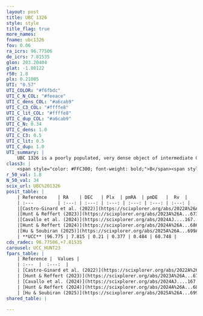 ```yaml
---
layout: post
title: UBC 1326
style: style
title_flag: true
more_names: 
fname: ubc1326
fov: 0.06
ra_icrs: 96.77506
de_icrs: 7.81535
glon: 203.20404
glat: -1.80122
r50: 1.8
plx: 0.21005
UTI: "0.57"
UTI_COLOR: "#f6fbdc"
UTI_C_N_COL: "#feeace"
UTI_C_dens_COL: "#a6cab9"
UTI_C_C3_COL: "#ffffe8"
UTI_C_lit_COL: "#ffffe8"
UTI_C_dup_COL: "#a6cab9"
UTI_C_N: 0.34
UTI_C_dens: 1.0
UTI_C_C3: 0.5
UTI_C_lit: 0.5
UTI_C_dup: 1.0
UTI_summary: |
    UBC 1326 is a poorly populated, very dense object of intermediate C3 quality. It was recently reported but it is moderately studied in the literature.
class3: |
    <span style="color: #FFC300; font-weight: bold;">B</span><span style="color: #FFC300; font-weight: bold;">B</span>
r_50_val: 1.8
N_50_val: 34
scix_url: UBC%201326
posit_table: |
    | Reference    | RA    | DEC   | Plx  | pmRA  | pmDE   |  Rv  |
    | :---         | :---: | :---: | :---: | :---: | :---: | :---: |
    |[Castro-Ginard et al. (2022)](https://scixplorer.org/abs/2022A%26A...661A.118C) | 96.77 | 7.81 | 0.22 | 0.35 | 0.49 | -- |
    |[Hunt & Reffert (2023)](https://scixplorer.org/abs/2023A%26A...673A.114H) | 96.785 | 7.817 | 0.218 | 0.374 | 0.499 | 55.059 |
    |[Cavallo et al. (2024)](https://scixplorer.org/abs/2024AJ....167...12C) | 96.788 | 7.808 | 0.215 | -- | -- | -- |
    |[Hunt & Reffert (2024)](https://scixplorer.org/abs/2024A%26A...686A..42H) | 96.785 | 7.817 | 0.218 | 0.374 | 0.499 | 55.059 |
    |[Hu & Soubiran (2025)](https://scixplorer.org/abs/2025A%26A...699A.246H) | 96.787 | 7.808 | -- | -- | -- | -- |
    | **UCC** |96.775 | 7.815 | 0.21 | 0.377 | 0.484 | 60.748 | 
cds_radec: 96.77506,+7.81535
carousel: UCC_HUNT23
fpars_table: |
    | Reference |  Values |
    | :---  |  :---:  |
    | [Castro-Ginard et al. (2022)](https://scixplorer.org/abs/2022A%26A...661A.118C) | `AV=1.301, Dist=5845, logAge=7.698` |
    | [Hunt & Reffert (2023)](https://scixplorer.org/abs/2023A%26A...673A.114H) | `AV50=1.26, diffAV50=1.102, MOD50=13.068, logAge50=8.686` |
    | [Cavallo et al. (2024)](https://scixplorer.org/abs/2024AJ....167...12C) | `AV50=1.48, dMod50=12.52, logAge50=8.93, [Fe/H]50=-0.55` |
    | [Hunt & Reffert (2024)](https://scixplorer.org/abs/2024A%26A...686A..42H) | `MassJ=363.049` |
    | [Hu & Soubiran (2025)](https://scixplorer.org/abs/2025A%26A...699A.246H) | `MA22=-0.26, MA23f=-0.67, MF24=-0.45` |
shared_table: |
    
---
```

